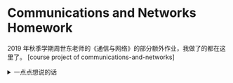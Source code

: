 # Communications and Networks Homework

2019 年秋季学期周世东老师的《通信与网络》的部分额外作业，我做了的都在这里了。 [course project of communications-and-networks]

<details>
<summary>一点点想说的话</summary>

作业**非常多**！**非常多**！**非常多**！不是怀揣对通信的热爱的同学**慎选**！

~~我就是被忽悠上车的 TAT~~。不过如果你真的能够完成他的作业的话，他会给你非常好的成绩的。

</details>
